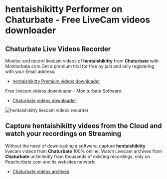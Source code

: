 # hentaishikitty Performer on Chaturbate - Free LiveCam videos downloader

## Chaturbate Live Videos Recorder

Monitor and record livecam videos of **hentaishikitty** from **Chaturbate** with Moniturbate.com
Get a premium trial for free by just and only registering with your Email address:
* [hentaishikitty Premium videos downloader](https://moniturbate.com/request-demo-licence-key.html)

Free livecam videos downloader - Moniturbate Software:
* [Chaturbate videos downloader](https://moniturbate.com/moniturbate-download-software.html)

![hentaishikitty livecam videos recorder](https://peachurnet.com/templates/moniturbate-software.png)


## Capture hentaishikitty videos from the Cloud and watch your recordings on Streaming

Without the need of downloading a software, capture **hentaishikitty** livecam videos from **Chaturbate** 100% online.
Watch Livecam archives from **Chaturbate** unlimitedly from thousands of existing recordings, only on Peachurbate.com and its websites network:
* [Chaturbate videos archives](https://peachurnet.com/)